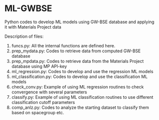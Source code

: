 # ML-GWBSE
Python codes to develop ML models using GW-BSE database and applying it with Materials Project data 

Description of files:

1. funcs.py: All the internal functions are defined here.
2. prep_mydata.py: Codes to retrieve data from computed GW-BSE database
3. prep_mpdata.py: Codes to retrieve data from the Materials Project database using MP API-key
4. ml_regression.py: Codes to develop and use the regression ML models
5. ml_classification.py: Codes to develop and use the classification ML models
6. check_conv.py: Example of using ML regression routines to check convergence with several parameters
7. classify.py: Example of using ML classification routines to use different classification cutoff parameters
8. comp_anlz.py: Codes to analyze the starting dataset to classify them based on spacegroup etc. 
